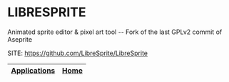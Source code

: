 # LIBRESPRITE

 Animated sprite editor & pixel art tool -- Fork of the last GPLv2 commit of Aseprite

 SITE: https://github.com/LibreSprite/LibreSprite

 | [Applications](https://portable-linux-apps.github.io/apps.html) | [Home](https://portable-linux-apps.github.io)
 | --- | --- |
